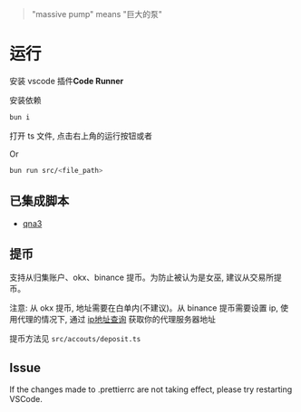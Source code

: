 > "massive pump" means "巨大的泵"

# 运行

安装 vscode 插件**Code Runner**

安装依赖

```bash
bun i
```

打开 ts 文件, 点击右上角的运行按钮或者

Or

```bash
bun run src/<file_path>
```

## 已集成脚本

- [qna3](https://qna3.ai/vote)

## 提币

支持从归集账户、okx、binance 提币。为防止被认为是女巫, 建议从交易所提币。

注意: 从 okx 提币, 地址需要在白单内(不建议)。从 binance 提币需要设置 ip, 使用代理的情况下, 通过 [ip地址查询](https://nordvpn.com/zh/ip-lookup) 获取你的代理服务器地址

提币方法见 `src/accouts/deposit.ts`

## Issue

If the changes made to .prettierrc are not taking effect, please try restarting VSCode.
